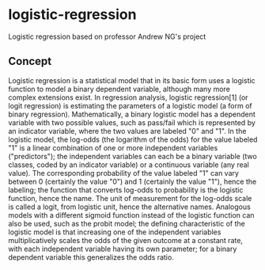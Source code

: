 # logistic-regression
Logistic regression based on professor Andrew NG's project
## Concept
Logistic regression is a statistical model that in its basic form uses a logistic function to model a binary dependent variable, although many more complex extensions exist. In regression analysis, logistic regression[1] (or logit regression) is estimating the parameters of a logistic model (a form of binary regression). Mathematically, a binary logistic model has a dependent variable with two possible values, such as pass/fail which is represented by an indicator variable, where the two values are labeled "0" and "1". In the logistic model, the log-odds (the logarithm of the odds) for the value labeled "1" is a linear combination of one or more independent variables ("predictors"); the independent variables can each be a binary variable (two classes, coded by an indicator variable) or a continuous variable (any real value). The corresponding probability of the value labeled "1" can vary between 0 (certainly the value "0") and 1 (certainly the value "1"), hence the labeling; the function that converts log-odds to probability is the logistic function, hence the name. The unit of measurement for the log-odds scale is called a logit, from logistic unit, hence the alternative names. Analogous models with a different sigmoid function instead of the logistic function can also be used, such as the probit model; the defining characteristic of the logistic model is that increasing one of the independent variables multiplicatively scales the odds of the given outcome at a constant rate, with each independent variable having its own parameter; for a binary dependent variable this generalizes the odds ratio.
